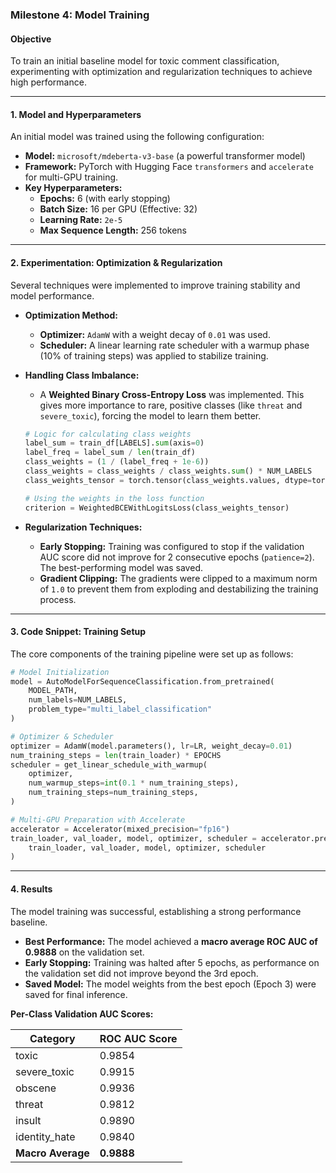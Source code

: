 ### **Milestone 4: Model Training**

#### **Objective**
To train an initial baseline model for toxic comment classification, experimenting with optimization and regularization techniques to achieve high performance.

---

#### **1. Model and Hyperparameters**

An initial model was trained using the following configuration:
*   **Model:** `microsoft/mdeberta-v3-base` (a powerful transformer model)
*   **Framework:** PyTorch with Hugging Face `transformers` and `accelerate` for multi-GPU training.
*   **Key Hyperparameters:**
    *   **Epochs:** 6 (with early stopping)
    *   **Batch Size:** 16 per GPU (Effective: 32)
    *   **Learning Rate:** `2e-5`
    *   **Max Sequence Length:** 256 tokens

---

#### **2. Experimentation: Optimization & Regularization**

Several techniques were implemented to improve training stability and model performance.

*   **Optimization Method:**
    *   **Optimizer:** `AdamW` with a weight decay of `0.01` was used.
    *   **Scheduler:** A linear learning rate scheduler with a warmup phase (10% of training steps) was applied to stabilize training.

*   **Handling Class Imbalance:**
    *   A **Weighted Binary Cross-Entropy Loss** was implemented. This gives more importance to rare, positive classes (like `threat` and `severe_toxic`), forcing the model to learn them better.
      ```python
      # Logic for calculating class weights
      label_sum = train_df[LABELS].sum(axis=0)
      label_freq = label_sum / len(train_df)
      class_weights = (1 / (label_freq + 1e-6))
      class_weights = class_weights / class_weights.sum() * NUM_LABELS
      class_weights_tensor = torch.tensor(class_weights.values, dtype=torch.float)
      
      # Using the weights in the loss function
      criterion = WeightedBCEWithLogitsLoss(class_weights_tensor)
      ```

*   **Regularization Techniques:**
    *   **Early Stopping:** Training was configured to stop if the validation AUC score did not improve for 2 consecutive epochs (`patience=2`). The best-performing model was saved.
    *   **Gradient Clipping:** The gradients were clipped to a maximum norm of `1.0` to prevent them from exploding and destabilizing the training process.

---

#### **3. Code Snippet: Training Setup**

The core components of the training pipeline were set up as follows:

```python
# Model Initialization
model = AutoModelForSequenceClassification.from_pretrained(
    MODEL_PATH,
    num_labels=NUM_LABELS,
    problem_type="multi_label_classification"
)

# Optimizer & Scheduler
optimizer = AdamW(model.parameters(), lr=LR, weight_decay=0.01)
num_training_steps = len(train_loader) * EPOCHS
scheduler = get_linear_schedule_with_warmup(
    optimizer,
    num_warmup_steps=int(0.1 * num_training_steps),
    num_training_steps=num_training_steps,
)

# Multi-GPU Preparation with Accelerate
accelerator = Accelerator(mixed_precision="fp16")
train_loader, val_loader, model, optimizer, scheduler = accelerator.prepare(
    train_loader, val_loader, model, optimizer, scheduler
)
```

---

#### **4. Results**

The model training was successful, establishing a strong performance baseline.

*   **Best Performance:** The model achieved a **macro average ROC AUC of 0.9888** on the validation set.
*   **Early Stopping:** Training was halted after 5 epochs, as performance on the validation set did not improve beyond the 3rd epoch.
*   **Saved Model:** The model weights from the best epoch (Epoch 3) were saved for final inference.

**Per-Class Validation AUC Scores:**

| Category        | ROC AUC Score |
| --------------- | ------------- |
| toxic           | 0.9854        |
| severe_toxic    | 0.9915        |
| obscene         | 0.9936        |
| threat          | 0.9812        |
| insult          | 0.9890        |
| identity_hate   | 0.9840        |
| **Macro Average** | **0.9888**    |

